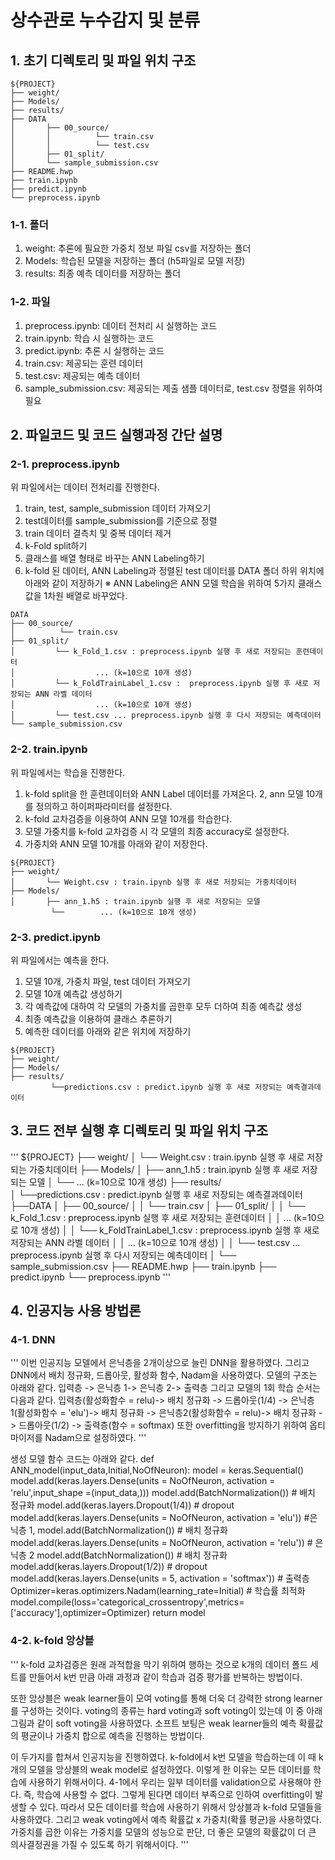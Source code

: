 # 상수관로 누수감지 및 분류

## 1. 초기 디렉토리 및 파일 위치 구조
```
${PROJECT}
├── weight/
├── Models/
├── results/        
├── DATA
│       ├── 00_source/
│       │          └── train.csv
│       │          └── test.csv
│       ├── 01_split/
│       └── sample_submission.csv
├── README.hwp
├── train.ipynb
├── predict.ipynb
└── preprocess.ipynb
```
### 1-1. 폴더

1. weight: 추론에 필요한 가중치 정보 파일 csv를 저장하는 폴더
2. Models: 학습된 모델을 저장하는 폴더 (h5파일로 모델 저장)
3. results: 최종 예측 데이터를 저장하는 폴더 

### 1-2. 파일
1. preprocess.ipynb: 데이터 전처리 시 실행하는 코드
2. train.ipynb: 학습 시 실행하는 코드
3. predict.ipynb: 추론 시 실행하는 코드
4. train.csv: 제공되는 훈련 데이터
5. test.csv: 제공되는 예측 데이터
6. sample_submission.csv: 제공되는 제출 샘플 데이터로, test.csv 정렬을 위하여 필요
 
## 2. 파일코드 및 코드 실행과정 간단 설명

### 2-1. preprocess.ipynb
위 파일에서는 데이터 전처리를 진행한다. 
1. train, test, sample_submission 데이터 가져오기
2. test데이터를 sample_submission를 기준으로 정렬
3. train 데이터 결측치 및 중복 데이터 제거
4. k-Fold split하기
5. 클래스를 배열 형태로 바꾸는 ANN Labeling하기
6. k-fold 된 데이터, ANN Labeling과 정렬된 test 데이터를 DATA 폴더 하위 위치에 아래와 같이 저장하기
※ ANN Labeling은 ANN 모델 학습을 위하여 5가지 클래스 값을 1차원 배열로 바꾸었다.
```
DATA
├── 00_source/
│          └── train.csv
├── 01_split/
│         └── k_Fold_1.csv : preprocess.ipynb 실행 후 새로 저장되는 훈련데이터
│                  ... (k=10으로 10개 생성)
│         └── k_FoldTrainLabel_1.csv :  preprocess.ipynb 실행 후 새로 저장되는 ANN 라벨 데이터
│                  ... (k=10으로 10개 생성)
│         └── test.csv ... preprocess.ipynb 실행 후 다시 저장되는 예측데이터 
└── sample_submission.csv
```

### 2-2. train.ipynb
위 파일에서는 학습을 진행한다.
1. k-fold split을 한 훈련데이터와 ANN Label 데이터를 가져온다.
2, ann 모델 10개를 정의하고 하이퍼파라미터를 설정한다.
3. k-fold 교차검증을 이용하여 ANN 모델 10개를 학습한다.
4. 모델 가중치를 k-fold 교차검증 시 각 모델의 최종 accuracy로 설정한다.
5. 가중치와 ANN 모델 10개를 아래와 같이 저장한다.
   
```
${PROJECT}
├── weight/
│       └── Weight.csv : train.ipynb 실행 후 새로 저장되는 가중치데이터
├── Models/
│       ├── ann_1.h5 : train.ipynb 실행 후 새로 저장되는 모델
         └──        ... (k=10으로 10개 생성)
```
### 2-3. predict.ipynb
위 파일에서는 예측을 한다.
1. 모델 10개, 가중치 파일, test 데이터 가져오기
2. 모델 10개 예측값 생성하기
3. 각 예측값에 대하여 각 모델의 가중치를 곱한후 모두 더하여 최종 예측값 생성
4. 최종 예측값을 이용하여 클래스 추론하기
5. 예측한 데이터를 아래와 같은 위치에 저장하기
   
```
${PROJECT}
├── weight/
├── Models/
├── results/  
         └──predictions.csv : predict.ipynb 실행 후 새로 저장되는 예측결과데이터
```

## 3. 코드 전부 실행 후 디렉토리 및 파일 위치 구조
'''
${PROJECT}
├── weight/
│       └── Weight.csv : train.ipynb 실행 후 새로 저장되는 가중치데이터
├── Models/
│       ├── ann_1.h5 : train.ipynb 실행 후 새로 저장되는 모델
│       └──        ... (k=10으로 10개 생성)
├── results/  
│       └──predictions.csv : predict.ipynb 실행 후 새로 저장되는 예측결과데이터
├──DATA
│	├── 00_source/
│	│          └── train.csv
│	├── 01_split/
│	│         └── k_Fold_1.csv : preprocess.ipynb 실행 후 새로 저장되는 훈련데이터
│	│                  ... (k=10으로 10개 생성)
│	│         └── k_FoldTrainLabel_1.csv :  preprocess.ipynb 실행 후 새로 저장되는 ANN 라벨 데이터
│	│                  ... (k=10으로 10개 생성)
│	│         └── test.csv ... preprocess.ipynb 실행 후 다시 저장되는 예측데이터 
│	└── sample_submission.csv
├── README.hwp
├── train.ipynb
├── predict.ipynb
└── preprocess.ipynb
'''

## 4. 인공지능 사용 방법론
### 4-1. DNN
'''
이번 인공지능 모델에서 은닉층을 2개이상으로 늘린 DNN을 활용하였다. 그리고 DNN에서 배치 정규화, 드롭아웃, 활성화 함수, Nadam을 사용하였다.
모델의 구조는 아래와 같다.
입력층 -> 은닉층 1-> 은닉층 2-> 출력층 
그리고 모델의 1회 학습 순서는 다음과 같다.
입력층(활성화함수 = relu)-> 배치 정규화 -> 드롭아웃(1/4) -> 은닉층1(활성화함수 = 'elu')-> 배치 정규화 -> 
은닉층2(활성화함수 = relu)-> 배치 정규화 -> 드롭아웃(1/2) -> 출력층(함수 = softmax) 
또한 overfitting을 방지하기 위하여 옵티마이저를 Nadam으로 설정하였다.
'''

생성 모델 함수 코드는 아래와 같다.
def ANN_model(input_data,Initial,NoOfNeuron):
    model = keras.Sequential()
    model.add(keras.layers.Dense(units = NoOfNeuron, activation = 'relu',input_shape =(input_data,))) 
    model.add(BatchNormalization()) # 배치 정규화
    model.add(keras.layers.Dropout(1/4)) # dropout 
    model.add(keras.layers.Dense(units = NoOfNeuron, activation = 'elu')) #은닉층 1,
    model.add(BatchNormalization()) # 배치 정규화
    model.add(keras.layers.Dense(units = NoOfNeuron, activation = 'relu')) # 은닉층 2
    model.add(BatchNormalization()) # 배치 정규화
    model.add(keras.layers.Dropout(1/2)) # dropout     
    model.add(keras.layers.Dense(units = 5,  activation = 'softmax')) # 출력층
    Optimizer=keras.optimizers.Nadam(learning_rate=Initial) # 학습률 최적화
    model.compile(loss='categorical_crossentropy',metrics=['accuracy'],optimizer=Optimizer) 
    return model

### 4-2. k-fold 앙상블
'''
k-fold 교차검증은 원래 과적합을 막기 위하여 행하는 것으로 k개의 데이터 폴드 세트를 만들어서 k번 만큼 아래 과정과 같이 학습과 검증 평가를 반복하는 방법이다.

또한 앙상블은 weak learner들이 모여 voting를 통해 더욱 더 강력한 strong learner를 구성하는 것이다. voting의 종류는 hard voting과 soft voting이 있는데 이 중 아래 그림과 같이 soft voting을 사용하였다. 소프트 보팅은 weak learner들의 예측 확률값의 평균이나 가중치 합으로 예측을 진행하는 방법이다.

이 두가지를 합쳐서 인공지능을 진행하였다. k-fold에서 k번 모델을 학습하는데 이 때 k개의 모델을 앙상블의 weak model로 설정하였다. 이렇게 한 이유는 모든 데이터를 학습에 사용하기 위해서이다.
4-1에서 우리는 일부 데이터를 validation으로 사용해야 한다. 즉, 학습에 사용할 수 없다. 그렇게 된다면 데이터 부족으로 인하여 overfitting이 발생할 수 있다. 따라서 모든 데이터를 학습에 사용하기 위해서 앙상블과 k-fold 모델들을 사용하였다.
그리고 weak voting에서 예측 확률값 x 가중치(확률 평균)을 사용하였다.
가중치를 곱한 이유는 가중치를 모델의 성능으로 판단, 더 좋은 모델의 확률값이 더 큰 의사결정권을 가질 수 있도록 하기 위해서이다.
'''
